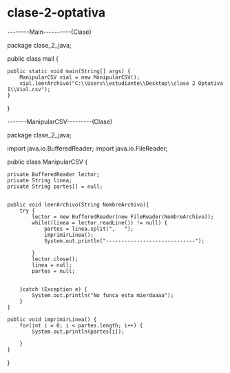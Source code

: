# clase-2-optativa
--------Main----------(Clase)


package clase_2_java;

public class mail {

	public static void main(String[] args) {
		ManipularCSV vial = new ManipularCSV();
		vial.leerArchivo("C:\\Users\\estudiante\\Desktop\\clase 2 Optativa 1\\Vial.csv");
	}

}





-------ManipularCSV---------(Clase)

package clase_2_java;


import java.io.BufferedReader;
import java.io.FileReader;


public class ManipularCSV {
	
	
	private BufferedReader lector;
	private String linea;
	private String partes[] = null;
	
	
	public void leerArchivo(String NombreArchivo){
		try {
			lector = new BufferedReader(new FileReader(NombreArchivo));
			while((linea = lector.readLine()) != null) {
				partes = linea.split(",   ");
				imprimirLinea();
				System.out.println("-----------------------------");
				
			}
			lector.close();
			linea = null;
			partes = null;
			
				
		}catch (Exception e) {
			System.out.println("No funca esta mierdaaaa");
		}
	}
	
	public void imprimirLinea() {
		for(int i = 0; i < partes.length; i++) {
			System.out.println(partes[i]);
			
		}
	}
}

